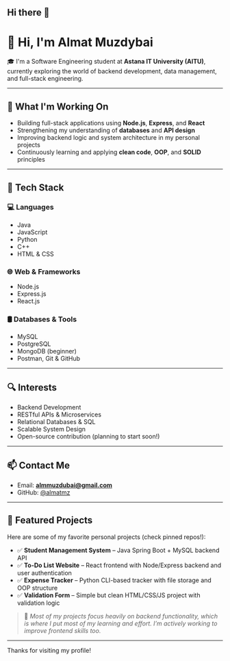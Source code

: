 ## Hi there 👋
# 👋 Hi, I'm Almat Muzdybai

🎓 I'm a Software Engineering student at **Astana IT University (AITU)**, currently exploring the world of backend development, data management, and full-stack engineering.

---

## 🚀 What I'm Working On

- Building full-stack applications using **Node.js**, **Express**, and **React**
- Strengthening my understanding of **databases** and **API design**
- Improving backend logic and system architecture in my personal projects
- Continuously learning and applying **clean code**, **OOP**, and **SOLID** principles

---

## 🔧 Tech Stack

### 💻 Languages
- Java
- JavaScript
- Python
- C++
- HTML & CSS

### 🌐 Web & Frameworks
- Node.js
- Express.js
- React.js

### 🛢 Databases & Tools
- MySQL
- PostgreSQL
- MongoDB (beginner)
- Postman, Git & GitHub

---

## 🔍 Interests

- Backend Development
- RESTful APIs & Microservices
- Relational Databases & SQL
- Scalable System Design
- Open-source contribution (planning to start soon!)

---

## 📫 Contact Me

- Email: **almmuzdubai@gmail.com**
- GitHub: [@almatmz](https://github.com/almatmz)

---

## 📌 Featured Projects

Here are some of my favorite personal projects (check pinned repos!):

- ✅ **Student Management System** – Java Spring Boot + MySQL backend API  
- ✅ **To-Do List Website** – React frontend with Node/Express backend and user authentication  
- ✅ **Expense Tracker** – Python CLI-based tracker with file storage and OOP structure  
- ✅ **Validation Form** – Simple but clean HTML/CSS/JS project with validation logic  

> 💬 *Most of my projects focus heavily on backend functionality, which is where I put most of my learning and effort. I’m actively working to improve frontend skills too.*

---

Thanks for visiting my profile!

